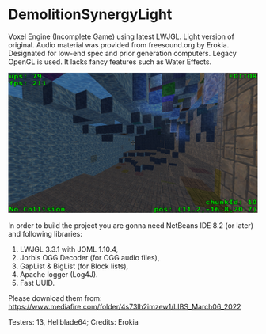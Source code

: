 # DemolitionSynergyLight
Voxel Engine (Incomplete Game) using latest LWJGL. Light version of original. Audio material was provided from freesound.org by Erokia.
Designated for low-end spec and prior generation computers. Legacy OpenGL is used. It lacks fancy features such as Water Effects.

![Alt text](/misc/DSynergy.png?raw=true "DSynergy")

In order to build the project you are gonna need NetBeans IDE 8.2 (or later) and following libraries:

1. LWJGL 3.3.1 with JOML 1.10.4,
2. Jorbis OGG Decoder (for OGG audio files),
3. GapList & BigList (for Block lists),
4. Apache logger (Log4J).
5. Fast UUID.

Please download them from: https://www.mediafire.com/folder/4s73lh2imzew1/LIBS_March06_2022


Testers: 13, Hellblade64;
Credits: Erokia
